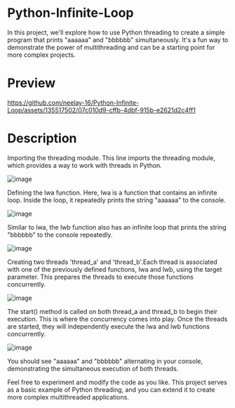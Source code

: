 # Python-Infinite-Loop
 In this project, we'll explore how to use Python threading to create a simple program that prints "aaaaaa" and "bbbbbb" simultaneously. It's a fun way to demonstrate the power of multithreading and can be a starting point for more complex projects.

# Preview

https://github.com/neelay-16/Python-Infinite-Loop/assets/135517502/07c010d9-cffb-4dbf-915b-e2621d2c4ff1


# Description

Importing the threading module. This line imports the threading module, which provides a way to work with threads in Python.

![image](https://github.com/neelay-16/Python-Infinite-Loop/assets/135517502/f93e2a57-ec3a-4f14-b6cd-80e12fcd86e1)


Defining the lwa function. Here, lwa is a function that contains an infinite loop. Inside the loop, it repeatedly prints the string "aaaaaa" to the console.

![image](https://github.com/neelay-16/Python-Infinite-Loop/assets/135517502/0d7d71ae-ec51-4bd2-aa25-2f0174819298)


Similar to lwa, the lwb function also has an infinite loop that prints the string "bbbbbb" to the console repeatedly.

![image](https://github.com/neelay-16/Python-Infinite-Loop/assets/135517502/074edeed-b6d0-4186-815d-ef40285fb453)

Creating two threads 'thread_a' and 'thread_b'.Each thread is associated with one of the previously defined functions, lwa and lwb, using the target parameter. This prepares the threads to execute those functions concurrently.

![image](https://github.com/neelay-16/Python-Infinite-Loop/assets/135517502/842c0d02-b499-4b89-bf44-1230ba677c18)

The start() method is called on both thread_a and thread_b to begin their execution. This is where the concurrency comes into play. Once the threads are started, they will independently execute the lwa and lwb functions concurrently.

![image](https://github.com/neelay-16/Python-Infinite-Loop/assets/135517502/e77e78cf-0fdf-4b5c-8d34-e56ca5b6ba82)



You should see "aaaaaa" and "bbbbbb" alternating in your console, demonstrating the simultaneous execution of both threads.

Feel free to experiment and modify the code as you like. This project serves as a basic example of Python threading, and you can extend it to create more complex multithreaded applications.





